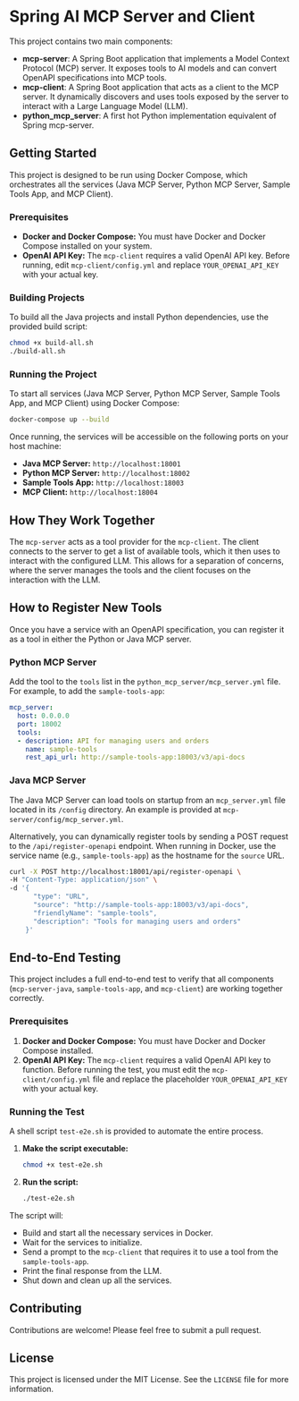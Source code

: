 # Spring AI MCP Server and Client

This project contains two main components:

*   **mcp-server**: A Spring Boot application that implements a Model Context Protocol (MCP) server. It exposes tools to AI models and can convert OpenAPI specifications into MCP tools.
*   **mcp-client**: A Spring Boot application that acts as a client to the MCP server. It dynamically discovers and uses tools exposed by the server to interact with a Large Language Model (LLM).
*   **python_mcp_server**: A first hot Python implementation equivalent of Spring mcp-server.

## Getting Started

This project is designed to be run using Docker Compose, which orchestrates all the services (Java MCP Server, Python MCP Server, Sample Tools App, and MCP Client).

### Prerequisites

*   **Docker and Docker Compose:** You must have Docker and Docker Compose installed on your system.
*   **OpenAI API Key:** The `mcp-client` requires a valid OpenAI API key. Before running, edit `mcp-client/config.yml` and replace `YOUR_OPENAI_API_KEY` with your actual key.

### Building Projects

To build all the Java projects and install Python dependencies, use the provided build script:

```bash
chmod +x build-all.sh
./build-all.sh
```

### Running the Project

To start all services (Java MCP Server, Python MCP Server, Sample Tools App, and MCP Client) using Docker Compose:

```bash
docker-compose up --build
```

Once running, the services will be accessible on the following ports on your host machine:
*   **Java MCP Server:** `http://localhost:18001`
*   **Python MCP Server:** `http://localhost:18002`
*   **Sample Tools App:** `http://localhost:18003`
*   **MCP Client:** `http://localhost:18004`

## How They Work Together

The `mcp-server` acts as a tool provider for the `mcp-client`. The client connects to the server to get a list of available tools, which it then uses to interact with the configured LLM. This allows for a separation of concerns, where the server manages the tools and the client focuses on the interaction with the LLM.

## How to Register New Tools

Once you have a service with an OpenAPI specification, you can register it as a tool in either the Python or Java MCP server.

### Python MCP Server

Add the tool to the `tools` list in the `python_mcp_server/mcp_server.yml` file. For example, to add the `sample-tools-app`:

```yaml
mcp_server:
  host: 0.0.0.0
  port: 18002
  tools:
  - description: API for managing users and orders
    name: sample-tools
    rest_api_url: http://sample-tools-app:18003/v3/api-docs
```

### Java MCP Server

The Java MCP Server can load tools on startup from an `mcp_server.yml` file located in its `/config` directory. An example is provided at `mcp-server/config/mcp_server.yml`.

Alternatively, you can dynamically register tools by sending a POST request to the `/api/register-openapi` endpoint. When running in Docker, use the service name (e.g., `sample-tools-app`) as the hostname for the `source` URL.

```bash
curl -X POST http://localhost:18001/api/register-openapi \
-H "Content-Type: application/json" \
-d '{
      "type": "URL",
      "source": "http://sample-tools-app:18003/v3/api-docs",
      "friendlyName": "sample-tools",
      "description": "Tools for managing users and orders"
    }'
```

## End-to-End Testing

This project includes a full end-to-end test to verify that all components (`mcp-server-java`, `sample-tools-app`, and `mcp-client`) are working together correctly.

### Prerequisites

1.  **Docker and Docker Compose:** You must have Docker and Docker Compose installed.
2.  **OpenAI API Key:** The `mcp-client` requires a valid OpenAI API key to function. Before running the test, you must edit the `mcp-client/config.yml` file and replace the placeholder `YOUR_OPENAI_API_KEY` with your actual key.

### Running the Test

A shell script `test-e2e.sh` is provided to automate the entire process.

1.  **Make the script executable:**
    ```bash
    chmod +x test-e2e.sh
    ```

2.  **Run the script:**
    ```bash
    ./test-e2e.sh
    ```

The script will:
- Build and start all the necessary services in Docker.
- Wait for the services to initialize.
- Send a prompt to the `mcp-client` that requires it to use a tool from the `sample-tools-app`.
- Print the final response from the LLM.
- Shut down and clean up all the services.

## Contributing

Contributions are welcome! Please feel free to submit a pull request.

## License

This project is licensed under the MIT License. See the `LICENSE` file for more information.
